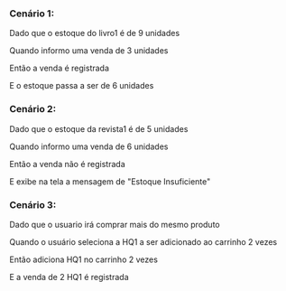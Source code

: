### Cenário 1:

Dado que o estoque do livro1 é de 9 unidades

Quando informo uma venda de 3 unidades

Então a venda é registrada

E o estoque passa a ser de 6 unidades


### Cenário 2:

Dado que o estoque da revista1 é de 5 unidades

Quando informo uma venda de 6 unidades

Então a venda não é registrada

E exibe na tela a mensagem de "Estoque Insuficiente"


### Cenário 3:

Dado que o usuario irá comprar mais do mesmo produto

Quando o usuário seleciona a HQ1 a ser adicionado ao carrinho 2 vezes

Então adiciona HQ1 no carrinho 2 vezes

E a venda de 2 HQ1 é registrada
